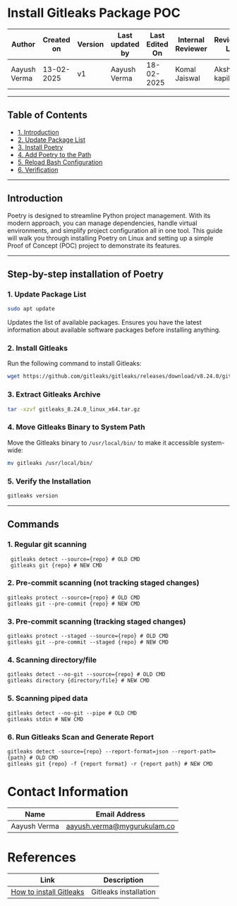 # Install Gitleaks Package POC

| **Author** | **Created on** | **Version** | **Last updated by**|**Last Edited On**|**Internal Reviewer** |**Reviewer L0** |**Reviewer L1** |**Reviewer L2** |
|------------|---------------------------|-------------|----------------|-----|-------------|-------------|-------------|-------------|
| Aayush Verma|   13-02-2025             | v1          | Aayush Verma   | 18-02-2025   |  Komal Jaiswal | Akshit kapil | Taranddeep | Abhishek  Dubey|


---

## **Table of Contents**

  - [1. Introduction](#introduction)
  - [2. Update Package List](#1-update-package-list)
  - [3. Install Poetry](#2-install-poetry)
  - [4. Add Poetry to the Path](#3-add-poetry-to-the-path)
  - [5. Reload Bash Configuration](#4-reload-bash-configuration)
  - [6. Verification](#5-verify-the-installation)
 
 ---

## **Introduction**
Poetry is designed to streamline Python project management. With its modern approach, you can manage dependencies, handle virtual environments, and simplify project configuration all in one tool. This guide will walk you through installing Poetry on Linux and setting up a simple Proof of Concept (POC) project to demonstrate its features.

---

## Step-by-step installation of Poetry


### **1. Update Package List**

```bash
sudo apt update
```
Updates the list of available packages. Ensures you have the latest information about available software packages before installing anything.



### **2. Install Gitleaks**
Run the following command to install Gitleaks:

```bash
wget https://github.com/gitleaks/gitleaks/releases/download/v8.24.0/gitleaks_8.24.0_linux_x64.tar.gz
```



### **3. Extract Gitleaks Archive**

```bash
tar -xzvf gitleaks_8.24.0_linux_x64.tar.gz 
```



### **4.  Move Gitleaks Binary to System Path**

Move the Gitleaks binary to `/usr/local/bin/` to make it accessible system-wide:

```bash
mv gitleaks /usr/local/bin/
```


### **5. Verify the Installation**

```bash
gitleaks version
```

---

## Commands

### **1. Regular git scanning**
```
 gitleaks detect --source={repo} # OLD CMD
 gitleaks git {repo} # NEW CMD
```
### **2. Pre-commit scanning (not tracking staged changes)**
```
gitleaks protect --source={repo} # OLD CMD
gitleaks git --pre-commit {repo} # NEW CMD
```
### **3. Pre-commit scanning (tracking staged changes)**
```
gitleaks protect --staged --source={repo} # OLD CMD
gitleaks git --pre-commit --staged {repo} # NEW CMD
```
### **4. Scanning directory/file**
```
gitleaks detect --no-git --source={repo} # OLD CMD
gitleaks directory {directory/file} # NEW CMD
```
### **5. Scanning piped data**
```
gitleaks detect --no-git --pipe # OLD CMD
gitleaks stdin # NEW CMD
```

### **6. Run Gitleaks Scan and Generate Report**
```
gitleaks detect -source={repo} --report-format=json --report-path={path} # OLD CMD
gitleaks git {repo} -f {report format} -r {report path} # NEW CMD
```


# Contact Information

| **Name**       | **Email Address**            |
|-----------------|------------------------------|
| Aayush Verma    | <aayush.verma@mygurukulam.co>     |

# References

| **Link**                                                                                                                     | **Description**                   |
|---------------------------------------------------------------------------------------------------------------|--------------------------------------------------|
| [How to install Gitleaks]() | Gitleaks installation  |

